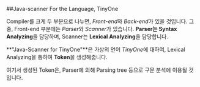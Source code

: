##Java-scanner For the Language, TinyOne

Compiler를 크게 두 부분으로 나누면, *Front-end*와 *Back-end*가 있을 것입니다.
그 중, Front-end 부분에는 *Parser*와 *Scanner*가 있습니다.
**Parser는 Syntax Analyzing**을 담당하며, Scanner는 **Lexical Analyzing**을 담당합니다.

**"Java-Scanner for TinyOne"**은 가상의 언어 *TinyOne*에 대하여,
Lexical Analyzing을 통하여 **Token**을 생성해줍니다.

여기서 생성된 Token은, Parser에 의해 Parsing tree 등으로 구문 분석에 이용될 것 입니다.
